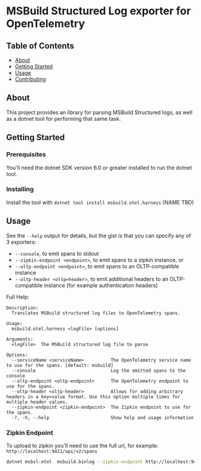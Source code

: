 # MSBuild Structured Log exporter for OpenTelemetry

## Table of Contents

- [About](#about)
- [Getting Started](#getting-started)
- [Usage](#usage)
- [Contributing](../CONTRIBUTING.md)

## About

This project provides an library for parsing MSBuild Structured logs, as well as a dotnet tool for performing that same task.

## Getting Started

### Prerequisites

You'll need the dotnet SDK version 6.0 or greater installed to run the dotnet tool.

### Installing

Install the tool with `dotnet tool install msbuild.otel.harness` (NAME TBD)

## Usage

See the `--help` output for details, but the gist is that you can specify any of 3 exporters:

* `--console`, to emit spans to stdout
* `--zipkin-endpoint <endpoint>`, to emit spans to a zipkin instance, or
* `--oltp-endpoint <endpoint>`, to emit spans to an OLTP-compatible instance
* `--oltp-header <oltp=header>`, to emit additional headers to an OLTP-compatible instance (for example authentication headers)

Full Help:

```
Description:
  Translates MSBuild structured log files to OpenTelemetry spans.

Usage:
  msbuild.otel.harness <logFile> [options]

Arguments:
  <logFile>  The MSBuild structured log file to parse

Options:
  --serviceName <serviceName>          The OpenTelemetry service name to use for the spans. [default: msbuild]
  --console                            Log the emitted spans to the console
  --oltp-endpoint <oltp-endpoint>      The OpenTelemetry endpoint to use for the spans.
  --oltp-header <oltp-header>          Allows for adding arbitrary headers in a key=value format. Use this option multiple times for multiple header values.
  --zipkin-endpoint <zipkin-endpoint>  The Zipkin endpoint to use for the spans.
  -?, -h, --help                       Show help and usage information
```

### Zipkin Endpoint

To upload to zipkin you'll need to use the full url, for example: `http://localhost:9411/api/v2/spans`

```bash
dotnet msbsl-otel  msbuild.binlog --zipkin-endpoint http://localhost:9411/api/v2/spans
```
